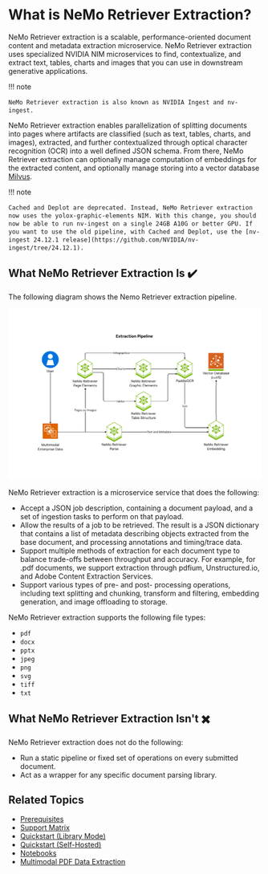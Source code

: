 # What is NeMo Retriever Extraction?

NeMo Retriever extraction is a scalable, performance-oriented document content and metadata extraction microservice. 
NeMo Retriever extraction uses specialized NVIDIA NIM microservices 
to find, contextualize, and extract text, tables, charts and images that you can use in downstream generative applications.

!!! note

    NeMo Retriever extraction is also known as NVIDIA Ingest and nv-ingest.

NeMo Retriever extraction enables parallelization of splitting documents into pages where artifacts are classified (such as text, tables, charts, and images), extracted, and further contextualized through optical character recognition (OCR) into a well defined JSON schema. 
From there, NeMo Retriever extraction can optionally manage computation of embeddings for the extracted content, 
and optionally manage storing into a vector database [Milvus](https://milvus.io/).

!!! note

    Cached and Deplot are deprecated. Instead, NeMo Retriever extraction now uses the yolox-graphic-elements NIM. With this change, you should now be able to run nv-ingest on a single 24GB A10G or better GPU. If you want to use the old pipeline, with Cached and Deplot, use the [nv-ingest 24.12.1 release](https://github.com/NVIDIA/nv-ingest/tree/24.12.1).



## What NeMo Retriever Extraction Is ✔️

The following diagram shows the Nemo Retriever extraction pipeline.

![Overview diagram](images/overview-extraction.png)

NeMo Retriever extraction is a microservice service that does the following:

- Accept a JSON job description, containing a document payload, and a set of ingestion tasks to perform on that payload.
- Allow the results of a job to be retrieved. The result is a JSON dictionary that contains a list of metadata describing objects extracted from the base document, and processing annotations and timing/trace data.
- Support multiple methods of extraction for each document type to balance trade-offs between throughput and accuracy. For example, for .pdf documents, we support extraction through pdfium, Unstructured.io, and Adobe Content Extraction Services.
- Support various types of pre- and post- processing operations, including text splitting and chunking, transform and filtering, embedding generation, and image offloading to storage.

NeMo Retriever extraction supports the following file types:

- `pdf`
- `docx`
- `pptx`
- `jpeg`
- `png`
- `svg`
- `tiff`
- `txt`


## What NeMo Retriever Extraction Isn't ✖️

NeMo Retriever extraction does not do the following:

- Run a static pipeline or fixed set of operations on every submitted document.
- Act as a wrapper for any specific document parsing library.


## Related Topics

- [Prerequisites](prerequisites.md)
- [Support Matrix](support-matrix.md)
- [Quickstart (Library Mode)](quickstart-library-mode.md)
- [Quickstart (Self-Hosted)](quickstart-guide.md)
- [Notebooks](notebooks.md)
- [Multimodal PDF Data Extraction](https://build.nvidia.com/nvidia/multimodal-pdf-data-extraction-for-enterprise-rag)
